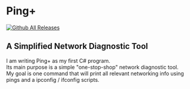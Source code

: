 # Ping+
[![Github All Releases](https://img.shields.io/release/rbaker26/Ping-plus/total.svg)](https://github.com/rbaker26/Ping-plus)
## A Simplified Network Diagnostic Tool

I am writing Ping+ as my first C# program. <br>
Its main purpose is a simple "one-stop-shop" network diagnostic tool. <br>
My goal is one command that will print all relevant networking info using pings and a ipconfig / ifconfig scripts.

